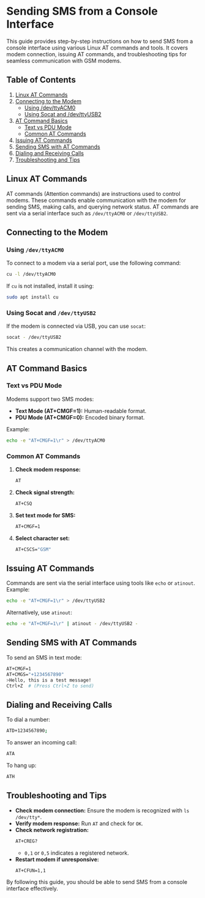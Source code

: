 # Sending SMS from a Console Interface

This guide provides step-by-step instructions on how to send SMS from a console interface using various Linux AT commands and tools. It covers modem connection, issuing AT commands, and troubleshooting tips for seamless communication with GSM modems.

## Table of Contents
1. [Linux AT Commands](#linux-at-commands)
2. [Connecting to the Modem](#connecting-to-the-modem)
   - [Using /dev/ttyACM0](#using-devttyacm0)
   - [Using Socat and /dev/ttyUSB2](#using-socat-and-devttyusb2)
3. [AT Command Basics](#at-command-basics)
   - [Text vs PDU Mode](#text-vs-pdu-mode)
   - [Common AT Commands](#common-at-commands)
4. [Issuing AT Commands](#issuing-at-commands)
5. [Sending SMS with AT Commands](#sending-sms-with-at-commands)
6. [Dialing and Receiving Calls](#dialing-and-receiving-calls)
7. [Troubleshooting and Tips](#troubleshooting-and-tips)

## Linux AT Commands

AT commands (Attention commands) are instructions used to control modems. These commands enable communication with the modem for sending SMS, making calls, and querying network status. AT commands are sent via a serial interface such as `/dev/ttyACM0` or `/dev/ttyUSB2`.

## Connecting to the Modem

### Using `/dev/ttyACM0`
To connect to a modem via a serial port, use the following command:
```sh
cu -l /dev/ttyACM0
```
If `cu` is not installed, install it using:
```sh
sudo apt install cu
```

### Using Socat and `/dev/ttyUSB2`
If the modem is connected via USB, you can use `socat`:
```sh
socat - /dev/ttyUSB2
```
This creates a communication channel with the modem.

## AT Command Basics

### Text vs PDU Mode
Modems support two SMS modes:
- **Text Mode (AT+CMGF=1):** Human-readable format.
- **PDU Mode (AT+CMGF=0):** Encoded binary format.

Example:
```sh
echo -e "AT+CMGF=1\r" > /dev/ttyACM0
```

### Common AT Commands
1. **Check modem response:**
   ```sh
   AT
   ```
2. **Check signal strength:**
   ```sh
   AT+CSQ
   ```
3. **Set text mode for SMS:**
   ```sh
   AT+CMGF=1
   ```
4. **Select character set:**
   ```sh
   AT+CSCS="GSM"
   ```

## Issuing AT Commands
Commands are sent via the serial interface using tools like `echo` or `atinout`. Example:
```sh
echo -e "AT+CMGF=1\r" > /dev/ttyUSB2
```
Alternatively, use `atinout`:
```sh
echo -e "AT+CMGF=1\r" | atinout - /dev/ttyUSB2 -
```

## Sending SMS with AT Commands
To send an SMS in text mode:
```sh
AT+CMGF=1
AT+CMGS="+1234567890"
>Hello, this is a test message!
Ctrl+Z  # (Press Ctrl+Z to send)
```

## Dialing and Receiving Calls
To dial a number:
```sh
ATD+1234567890;
```
To answer an incoming call:
```sh
ATA
```
To hang up:
```sh
ATH
```

## Troubleshooting and Tips
- **Check modem connection:** Ensure the modem is recognized with `ls /dev/tty*`.
- **Verify modem response:** Run `AT` and check for `OK`.
- **Check network registration:**
  ```sh
  AT+CREG?
  ```
  - `0,1` or `0,5` indicates a registered network.
- **Restart modem if unresponsive:**
  ```sh
  AT+CFUN=1,1
  ```

By following this guide, you should be able to send SMS from a console interface effectively.

